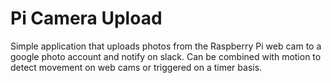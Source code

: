 # Pi Camera Upload

Simple application that uploads photos from the Raspberry Pi web cam to a google photo account and notify on slack.
Can be combined with motion to detect movement on web cams or triggered on a timer basis.
